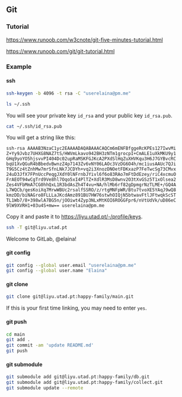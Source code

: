 ## Git

### Tutorial

https://www.runoob.com/w3cnote/git-five-minutes-tutorial.html

https://www.runoob.com/git/git-tutorial.html

### Example

#### ssh

```sh
ssh-keygen -b 4096 -t rsa -C "userelaina@pm.me"
```

```sh
ls ~/.ssh
```
You will see your private key `id_rsa` and your public key `id_rsa.pub`.

```sh
cat ~/.ssh/id_rsa.pub
```

You will get a string like this:
```
ssh-rsa AAAAB3NzaC1yc2EAAAADAQABAAACAQCm6mENFBfggeRcKPEs127IwvMi
Z+Yy9Jvbz7UHXG8NAZ7tS/HWVmLkavo942BH3zNTm1grocpI+CmALE1uXkMKU9y1
GHq9yoYO5hjsvvPI404Dc02upRaMSKFGJKcA2PXdSlHqZuXHVKqu3H6J7GYBvcRC
bqU1XvQGuR4bBbedvBwnzZ4p7143Zv6vNY06LAOc3VzDG6O4h/mc1iusAAUc7QJi
T9G5Cz4tZnhMw7mrSfnLNk7JCDYh+vq2i3XnozDNOetFDKxazP7FeTwcSg73CMvx
24uD3JfX7FPnUccPeqgJXdY0lNFrnbJYivl6f6o83RAo7mFtDdEzey/riC4xcmuO
FrAEOT94wCgTrd9Ve8hl7Oqo5xI4PlTZ+XdlR3MsD8wnv2O3tXvGSz5T1xOlsea2
Zes4VFbMmA7CG0hhQxL1R3bdAsZh4T4vu+NA/hlMb6rf82gDpmgrNzTLME+/GQ4A
L7WQCb/qesKoiXq7MrwWBUc2rsalfSSRO/z/rtgMNFpWR/Btu7tvoXE5YAqJ9wQ8
kmzDD/biNAGro8FLLLaJKcdAmz891BU7HW76stwhOIQjN5btwavFtlJFtwqkScST
TL1Wb7/8+398wlA7BG5n/jOOiwt4Zyp3NLxMtKOI6ROGGFpr6/nVtUdVk/uD86eC
9lW9XVRH1+03u4S+mw== userelaina@pm.me
```
Copy it and paste it to https://liyu.utad.pt/-/profile/keys.

```sh
ssh -T git@liyu.utad.pt
```
Welcome to GitLab, @elaina!

#### git config

```sh
git config --global user.email "userelaina@pm.me"
git config --global user.name "Elaina"
```

#### git clone

```sh
git clone git@liyu.utad.pt:happy-family/main.git
```
If this is your first time linking, you may need to enter `yes`.

#### git push
```sh
cd main
git add .
git commit -am 'update README.md'
git push
```

#### git submodule

```sh
git submodule add git@liyu.utad.pt:happy-family/db.git
git submodule add git@liyu.utad.pt:happy-family/collect.git
git submodule update --remote
```
